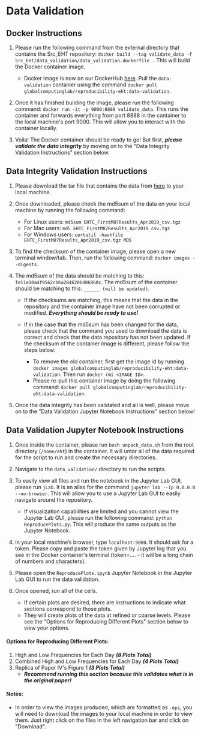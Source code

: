 # Data Validation

## Docker Instructions
1. Please run the following command from the external directory that contains the Src_EHT repository: `docker build --tag validate_data -f Src_EHT/data_validation/data_validation.dockerfile .` This will build the Docker container image.
   * Docker image is now on our DockerHub [here](https://hub.docker.com/r/globalcomputinglab/reproducibility-eht/tags). Pull the `data-validation` container using the command `docker pull globalcomputinglab/reproducibility-eht:data-validation`.

2. Once it has finished building the image, please run the following command: `docker run -it -p 9000:8888 validate_data`. This runs the container and forwards everything from port 8888 in the container to the local machine's port 9000. This will allow you to interact with the container locally.

3. Voila! The Docker container should be ready to go! But first, **_please validate the data integrity_** by moving on to the "Data Integrity Validation Instructions" section below.


## Data Integrity Validation Instructions

1. Please download the tar file that contains the data from [here](https://datacommons.cyverse.org/browse/iplant/home/shared/commons_repo/curated/EHTC_FirstM87Results_Apr2019/EHTC_FirstM87Results_Apr2019_csv.tgz) to your local machine.

2. Once downloaded, please check the md5sum of the data on your local machine by running the following command: 
   * For Linux users: `md5sum EHTC_FirstM87Results_Apr2019_csv.tgz`
   * For Mac users:  `md5 EHTC_FirstM87Results_Apr2019_csv.tgz`
   * For Windows users: `certutil -hashfile EHTC_FirstM87Results_Apr2019_csv.tgz MD5`

3. To find the checksum of the container image, please open a new terminal window/tab. Then, run the following command: `docker images --digests`. 

4. The md5sum of the data should be matching to this: `fe11e10a4f9562cb6a2846206d86860c`. The md5sum of the container should be matching to this: `______ (will be updated)`. 
   * If the checksums are matching, this means that the data in the repository and the container image have not been corrupted or modified. **_Everything should be ready to use!_**

   * If in the case that the md5sum has been changed for the data, please check that the command you used to download the data is correct and check that the data repository has not been updated. If the checksum of the container image is different, please follow the steps below: 
     * To remove the old container, first get the image id by running `docker images globalcomputinglab/reproducibility-eht:data-validation`. Then run `docker rmi <IMAGE ID>`.
     * Please re-pull this container image by doing the following command: `docker pull globalcomputinglab/reproducibility-eht:data-validation`.

5. Once the data integrity has been validated and all is well, please move on to the "Data Validation Jupyter Notebook Instructions" section below!


## Data Validation Jupyter Notebook Instructions
1. Once inside the container, please run `bash unpack_data.sh` from the root directory (`/home/eht`) in the container. It will untar all of the data required for the script to run and create the necessary directories.

2. Navigate to the `data_validation/` directory to run the scripts. 

3. To easily view all files and run the notebook in the Jupyter Lab GUI, please run `jLab`. It is an alias for the command `jupyter lab --ip 0.0.0.0 --no-browser`. This will allow you to use a Jupyter Lab GUI to easily navigate around the repository.
   * If visualization capabilities are limited and you cannot view the Jupyter Lab GUI, please run the following command: `python ReproducePlots.py`. This will produce the same outputs as the Jupyter Notebook.

4. In your local machine’s browser, type `localhost:9000`. It should ask for a token. Please copy and paste the token given by Jupyter log that you see in the Docker container's terminal (token=…. - it will be a long chain of numbers and characters).

5. Please open the `ReproducePlots.ipynb` Jupyter Notebook in the Jupyter Lab GUI to run the data validation. 

6. Once opened, run all of the cells.
   - If certain plots are desired, there are instructions to indicate what sections correspond to those plots. 
   - They will create plots of the data at refined or coarse levels. Please see the "Options for Reproducing Different Plots" section below to view your options.

#### Options for Reproducing Different Plots:
1. High and Low Frequencies for Each Day _**(8 Plots Total)**_
2. Combined High and Low Frequencies for Each Day _**(4 Plots Total)**_
3. Replica of Paper IV's Figure 1 _**(3 Plots Total)**_
   - _**Recommend running this section because this validates what is in the original paper!**_
   
#### Notes:
* In order to view the images produced, which are formatted as `.eps`, you will need to download the images to your local machine in order to view them. Just right click on the files in the left navigation bar and click on "Download".


